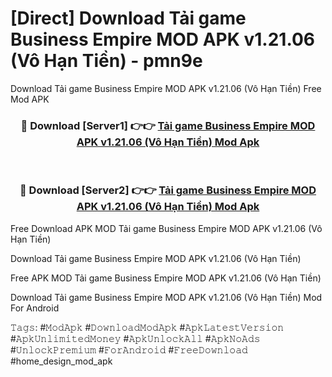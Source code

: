 # [Direct] Download Tải game Business Empire MOD APK v1.21.06 (Vô Hạn Tiền) - pmn9e
Download Tải game Business Empire MOD APK v1.21.06 (Vô Hạn Tiền) Free Mod APK

<div align="center">
<h3>🔴 Download [Server1] 👉👉 <a href="https://apk-comot.site?title=Tải_game_Business_Empire_MOD_APK_v1.21.06_(Vô_Hạn_Tiền)">Tải game Business Empire MOD APK v1.21.06 (Vô Hạn Tiền) Mod Apk</a></h3><br>

<h3>🔴 Download [Server2] 👉👉 <a href="https://apk-comot.site?title=Tải_game_Business_Empire_MOD_APK_v1.21.06_(Vô_Hạn_Tiền)">Tải game Business Empire MOD APK v1.21.06 (Vô Hạn Tiền) Mod Apk</a></h3>
</div>


Free Download APK MOD Tải game Business Empire MOD APK v1.21.06 (Vô Hạn Tiền)

Download Tải game Business Empire MOD APK v1.21.06 (Vô Hạn Tiền) 

Free APK MOD Tải game Business Empire MOD APK v1.21.06 (Vô Hạn Tiền) 

Download Tải game Business Empire MOD APK v1.21.06 (Vô Hạn Tiền) Mod For Android

𝚃𝚊𝚐𝚜: #𝙼𝚘𝚍𝙰𝚙𝚔 #𝙳𝚘𝚠𝚗𝚕𝚘𝚊𝚍𝙼𝚘𝚍𝙰𝚙𝚔 #𝙰𝚙𝚔𝙻𝚊𝚝𝚎𝚜𝚝𝚅𝚎𝚛𝚜𝚒𝚘𝚗 #𝙰𝚙𝚔𝚄𝚗𝚕𝚒𝚖𝚒𝚝𝚎𝚍𝙼𝚘𝚗𝚎𝚢 #𝙰𝚙𝚔𝚄𝚗𝚕𝚘𝚌𝚔𝙰𝚕𝚕 #𝙰𝚙𝚔𝙽𝚘𝙰𝚍𝚜 #𝚄𝚗𝚕𝚘𝚌𝚔𝙿𝚛𝚎𝚖𝚒𝚞𝚖 #𝙵𝚘𝚛𝙰𝚗𝚍𝚛𝚘𝚒𝚍 #𝙵𝚛𝚎𝚎𝙳𝚘𝚠𝚗𝚕𝚘𝚊𝚍 #home_design_mod_apk